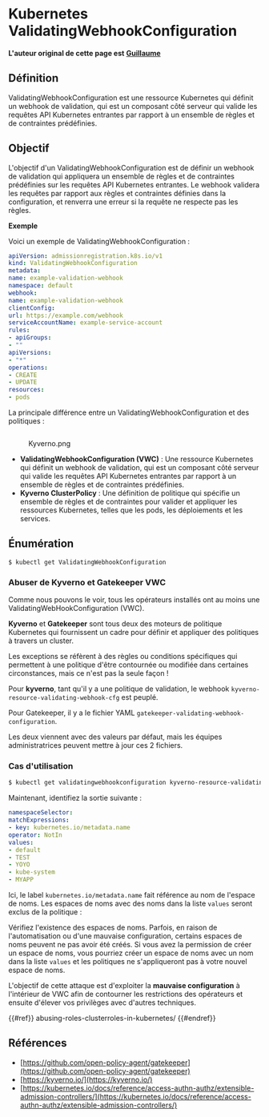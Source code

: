# Kubernetes ValidatingWebhookConfiguration

**L'auteur original de cette page est** [**Guillaume**](https://www.linkedin.com/in/guillaume-chapela-ab4b9a196)

## Définition

ValidatingWebhookConfiguration est une ressource Kubernetes qui définit un webhook de validation, qui est un composant côté serveur qui valide les requêtes API Kubernetes entrantes par rapport à un ensemble de règles et de contraintes prédéfinies.

## Objectif

L'objectif d'un ValidatingWebhookConfiguration est de définir un webhook de validation qui appliquera un ensemble de règles et de contraintes prédéfinies sur les requêtes API Kubernetes entrantes. Le webhook validera les requêtes par rapport aux règles et contraintes définies dans la configuration, et renverra une erreur si la requête ne respecte pas les règles.

**Exemple**

Voici un exemple de ValidatingWebhookConfiguration :
```yaml
apiVersion: admissionregistration.k8s.io/v1
kind: ValidatingWebhookConfiguration
metadata:
name: example-validation-webhook
namespace: default
webhook:
name: example-validation-webhook
clientConfig:
url: https://example.com/webhook
serviceAccountName: example-service-account
rules:
- apiGroups:
- ""
apiVersions:
- "*"
operations:
- CREATE
- UPDATE
resources:
- pods
```
La principale différence entre un ValidatingWebhookConfiguration et des politiques :&#x20;

<figure><img src="../../images/Kyverno.png" alt=""><figcaption><p>Kyverno.png</p></figcaption></figure>

- **ValidatingWebhookConfiguration (VWC)** : Une ressource Kubernetes qui définit un webhook de validation, qui est un composant côté serveur qui valide les requêtes API Kubernetes entrantes par rapport à un ensemble de règles et de contraintes prédéfinies.
- **Kyverno ClusterPolicy** : Une définition de politique qui spécifie un ensemble de règles et de contraintes pour valider et appliquer les ressources Kubernetes, telles que les pods, les déploiements et les services.

## Énumération
```
$ kubectl get ValidatingWebhookConfiguration
```
### Abuser de Kyverno et Gatekeeper VWC

Comme nous pouvons le voir, tous les opérateurs installés ont au moins une ValidatingWebHookConfiguration (VWC).

**Kyverno** et **Gatekeeper** sont tous deux des moteurs de politique Kubernetes qui fournissent un cadre pour définir et appliquer des politiques à travers un cluster.

Les exceptions se réfèrent à des règles ou conditions spécifiques qui permettent à une politique d'être contournée ou modifiée dans certaines circonstances, mais ce n'est pas la seule façon !

Pour **kyverno**, tant qu'il y a une politique de validation, le webhook `kyverno-resource-validating-webhook-cfg` est peuplé.

Pour Gatekeeper, il y a le fichier YAML `gatekeeper-validating-webhook-configuration`.

Les deux viennent avec des valeurs par défaut, mais les équipes administratrices peuvent mettre à jour ces 2 fichiers.

### Cas d'utilisation
```bash
$ kubectl get validatingwebhookconfiguration kyverno-resource-validating-webhook-cfg -o yaml
```
Maintenant, identifiez la sortie suivante :
```yaml
namespaceSelector:
matchExpressions:
- key: kubernetes.io/metadata.name
operator: NotIn
values:
- default
- TEST
- YOYO
- kube-system
- MYAPP
```
Ici, le label `kubernetes.io/metadata.name` fait référence au nom de l'espace de noms. Les espaces de noms avec des noms dans la liste `values` seront exclus de la politique :

Vérifiez l'existence des espaces de noms. Parfois, en raison de l'automatisation ou d'une mauvaise configuration, certains espaces de noms peuvent ne pas avoir été créés. Si vous avez la permission de créer un espace de noms, vous pourriez créer un espace de noms avec un nom dans la liste `values` et les politiques ne s'appliqueront pas à votre nouvel espace de noms.

L'objectif de cette attaque est d'exploiter la **mauvaise configuration** à l'intérieur de VWC afin de contourner les restrictions des opérateurs et ensuite d'élever vos privilèges avec d'autres techniques.

{{#ref}}
abusing-roles-clusterroles-in-kubernetes/
{{#endref}}

## Références

- [https://github.com/open-policy-agent/gatekeeper](https://github.com/open-policy-agent/gatekeeper)
- [https://kyverno.io/](https://kyverno.io/)
- [https://kubernetes.io/docs/reference/access-authn-authz/extensible-admission-controllers/](https://kubernetes.io/docs/reference/access-authn-authz/extensible-admission-controllers/)
